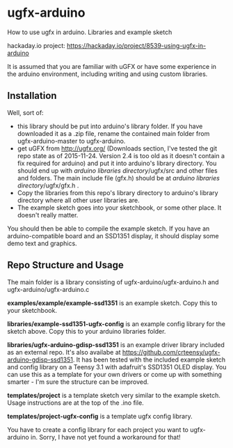 # ugfx-arduino
How to use ugfx in arduino. Libraries and example sketch

hackaday.io project: https://hackaday.io/project/8539-using-ugfx-in-arduino

It is assumed that you are familiar with uGFX or have some experience in the arduino environment, including writing and using custom libraries.

## Installation
Well, sort of:
- this library should be put into arduino's library folder. If you have downloaded it as a .zip file, rename the contained main folder from ugfx-arduino-master to ugfx-arduino.
- get uGFX from http://ugfx.org/ (Downloads section, I've tested the git repo state as of 2015-11-24. Version 2.4 is too old as it doesn't contain a fix required for arduino) and put it into arduino's library directory. You should end up with _arduino libraries directory_/ugfx/src and other files and folders. The main include file (gfx.h) should be at _arduino libraries directory_/ugfx/gfx.h .
- Copy the libraries from this repo's library directory to arduino's library directory where all other user libraries are.
- The example sketch goes into your sketchbook, or some other place. It doesn't really matter.

You should then be able to compile the example sketch. If you have an arduino-compatible board and an SSD1351 display, it should display some demo text and graphics.


## Repo Structure and Usage
The main folder is a library consisting of ugfx-arduino/ugfx-arduino.h and ugfx-arduino/ugfx-arduino.c

**examples/example/example-ssd1351** is an example sketch. Copy this to your sketchbook.

**libraries/example-ssd1351-ugfx-config** is an example config library for the sketch above. Copy this to your arduino libraries folder.

**libraries/ugfx-arduino-gdisp-ssd1351** is an example driver library included as an external repo. It's also availabe at https://github.com/crteensy/ugfx-arduino-gdisp-ssd1351. It has been tested with the included example sketch and config library on a Teensy 3.1 with adafruit's SSD1351 OLED display. You can use this as a template for your own drivers or come up with something smarter - I'm sure the structure can be improved.

**templates/project** is a template sketch very similar to the example sketch. Usage instructions are at the top of the .ino file.

**templates/project-ugfx-config** is a template ugfx config library.

You have to create a config library for each project you want to ugfx-arduino in. Sorry, I have not yet found a workaround for that!
